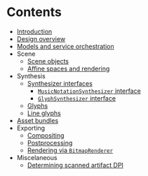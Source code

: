<div data-no-page-break=""></div>

# Contents

- [Introduction](introduction.md)
- [Design overview](../docs/design-overview.md)
- [Models and service orchestration](../docs/models-and-service-orchestration.md)
- Scene
    - [Scene objects](../docs/scene-objects.md)
    - [Affine spaces and rendering](../docs/affine-spaces-and-rendering.md)
- Synthesis
    - [Synthesizer interfaces](../docs/synthesizer-interfaces.md)
        - [`MusicNotationSynthesizer` interface](../docs/music-notation-synthesizer.md)
        - [`GlyphSynthesizer` interface](../docs/glyph-synthesizer.md)
    - [Glyphs](../docs/glyphs.md)
    - [Line glyphs](../docs/line-glyphs.md)
- [Asset bundles](../docs/asset-bundles.md)
- Exporting
    - [Compositing](../docs/compositing.md)
    - [Postprocessing](../docs/postprocessing.md)
    - [Rendering via `BitmapRenderer`](../docs/rendering-via-bitmap-renderer.md)
- Miscelaneous
    - [Determining scanned artifact DPI](../docs/determining-scanned-artifact-dpi.md)

<div style="break-after: page;"></div>
